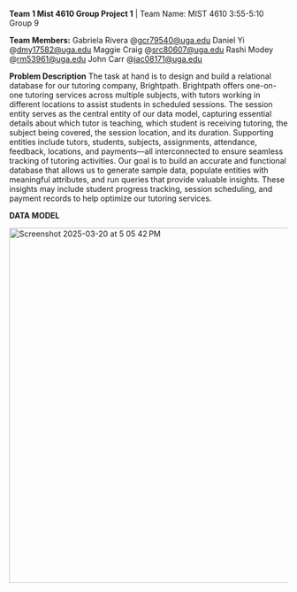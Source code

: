 **Team 1 Mist 4610 Group Project 1** |
Team Name:
MIST 4610 3:55-5:10 Group 9

**Team Members:**
Gabriela Rivera @gcr79540@uga.edu
Daniel Yi @dmy17582@uga.edu
Maggie Craig @src80607@uga.edu
Rashi Modey @rm53961@uga.edu
John Carr @jac08171@uga.edu

**Problem Description**
The task at hand is to design and build a relational database for our tutoring company, Brightpath. Brightpath offers one-on-one tutoring services across multiple subjects, with tutors working in different locations to assist students in scheduled sessions. The session entity serves as the central entity of our data model, capturing essential details about which tutor is teaching, which student is receiving tutoring, the subject being covered, the session location, and its duration. Supporting entities include tutors, students, subjects, assignments, attendance, feedback, locations, and payments—all interconnected to ensure seamless tracking of tutoring activities. Our goal is to build an accurate and functional database that allows us to generate sample data, populate entities with meaningful attributes, and run queries that provide valuable insights. These insights may include student progress tracking, session scheduling, and payment records to help optimize our tutoring services.

**DATA MODEL**

<img width="642" alt="Screenshot 2025-03-20 at 5 05 42 PM" src="https://github.com/user-attachments/assets/990a47cf-1801-4939-978f-524506a8b0a2" />
